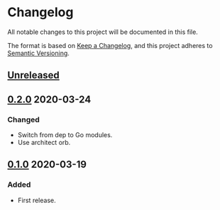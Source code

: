 # Changelog

All notable changes to this project will be documented in this file.

The format is based on [Keep a Changelog](https://keepachangelog.com/en/1.0.0/),
and this project adheres to [Semantic Versioning](https://semver.org/spec/v2.0.0.html).



## [Unreleased]



## [0.2.0] 2020-03-24

### Changed

- Switch from dep to Go modules.
- Use architect orb.



## [0.1.0] 2020-03-19

### Added

- First release.



[Unreleased]: https://github.com/giantswarm/microstorage/compare/v0.2.0...HEAD
[0.2.0]: https://github.com/giantswarm/microstorage/compare/v0.1.0...v0.2.0
[0.1.0]: https://github.com/giantswarm/microstorage/releases/tag/v0.1.0
